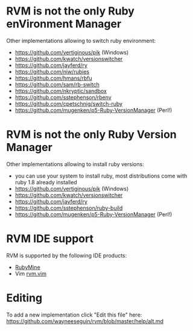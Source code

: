 # RVM is not the only Ruby enVironment Manager

Other implementations allowing to switch ruby environment:

- https://github.com/vertiginous/pik (Windows)
- https://github.com/kwatch/versionswitcher
- https://github.com/jayferd/ry
- https://github.com/niw/rubies
- https://github.com/hmans/rbfu
- https://github.com/sam/rb-switch
- https://github.com/nkryptic/sandbox
- https://github.com/sstephenson/rbenv
- https://github.com/cpetschnig/switch-ruby
- https://github.com/mugenken/p5-Ruby-VersionManager (Perl!)


# RVM is not the only Ruby Version Manager

Other implementations allowing to install ruby versions:

- you can use your system to install ruby,
  most distributions come with ruby 1.8 already installed
- https://github.com/vertiginous/pik (Windows)
- https://github.com/kwatch/versionswitcher
- https://github.com/jayferd/ry
- https://github.com/sstephenson/ruby-build
- https://github.com/mugenken/p5-Ruby-VersionManager (Perl!)


# RVM IDE support

RVM is supported by the following IDE products:

- [RubyMine](http://www.jetbrains.com/ruby/)
- Vim [rvm.vim](https://github.com/tpope/vim-rvm)


# Editing
To add a new implementation click "Edit this file" here:
https://github.com/wayneeseguin/rvm/blob/master/help/alt.md
